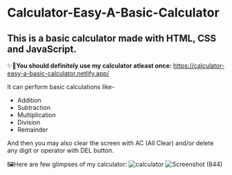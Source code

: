 # Calculator-Easy-A-Basic-Calculator
## This is a basic calculator made with HTML, CSS and JavaScript.

✨🧮**You should definitely use my calculator atleast once:** https://calculator-easy-a-basic-calculator.netlify.app/

It can perform basic calculations like-

 * Addition     
 * Subtraction
 * Multiplication
 * Division
 * Remainder

And then you may also clear the screen with AC (All Clear) and/or delete any digit or operator with DEL button. 

🖼Here are few glimpses of my calculator:
![calculator](https://user-images.githubusercontent.com/88196245/181911038-353f6faa-de8e-4d16-9e36-cedb3edd9ef3.png)
![Screenshot (844)](https://user-images.githubusercontent.com/88196245/181911058-37b05e6d-6c82-45b5-9df3-19a9edb2b4b4.png)
